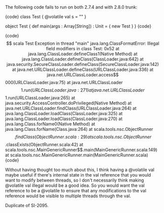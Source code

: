 The following code fails to run on both 2.7.4 and with 2.8.0 trunk:

{code}
class Test
{
  @volatile val s = ""
}

object Test
{
  def main(args : Array[String]) : Unit =
  {
    new Test
  }
}
{code}

{code}
$$ scala Test
Exception in thread "main" java.lang.ClassFormatError: Illegal field modifiers in class Test: 0x52
	at java.lang.ClassLoader.defineClass1(Native Method)
	at java.lang.ClassLoader.defineClass(ClassLoader.java:642)
	at java.security.SecureClassLoader.defineClass(SecureClassLoader.java:142)
	at java.net.URLClassLoader.defineClass(URLClassLoader.java:336)
	at java.net.URLClassLoader.access$$000(URLClassLoader.java:75)
	at java.net.URLClassLoader$$1.run(URLClassLoader.java:271)
	at java.net.URLClassLoader$$1.run(URLClassLoader.java:265)
	at java.security.AccessController.doPrivileged(Native Method)
	at java.net.URLClassLoader.findClass(URLClassLoader.java:264)
	at java.lang.ClassLoader.loadClass(ClassLoader.java:325)
	at java.lang.ClassLoader.loadClass(ClassLoader.java:270)
	at java.lang.Class.forName0(Native Method)
	at java.lang.Class.forName(Class.java:264)
	at scala.tools.nsc.ObjectRunner$$.findClass(ObjectRunner.scala:29)
	at scala.tools.nsc.ObjectRunner$$.classExists(ObjectRunner.scala:42)
	at scala.tools.nsc.MainGenericRunner$$.main(MainGenericRunner.scala:149)
	at scala.tools.nsc.MainGenericRunner.main(MainGenericRunner.scala)
{code}

Without having thought too much about this, I think having a @volatile val
maybe useful if there's internal state in the val reference that you would
want to modify between threads, so I don't necessarily think making
@volatile val illegal would be a good idea.  So you would want the val
reference to be a @volatile to ensure that any modifications to the val
reference would be visible to multiple threads through the val.

Duplicate of SI-2095.
